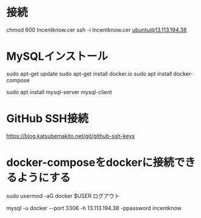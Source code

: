 # 接続
chmod 600 Incentknow.cer
ssh -i Incentknow.cer ubuntu@13.113.194.38

# MySQLインストール
sudo apt-get update
sudo apt-get install docker.io
sudo apt install docker-compose

sudo apt install mysql-server mysql-client

# GitHub SSH接続
https://blog.katsubemakito.net/git/github-ssh-keys

# docker-composeをdockerに接続できるようにする
sudo usermod -aG docker $USER
ログアウト

mysql -u docker --port 3306 -h 13.113.194.38 -ppassword incentknow
